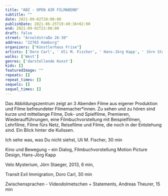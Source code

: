 ```yaml
---
title: "ABZ - OPEN AIR FILMABEND"
subtitle: ""
date: 2021-09-02T20:00:00
publishDate: 2021-06-25T19:40:36+02:00
end: 2021-09-02T23:00:00
draft: false
street: "Arnoldstraße 26-30"
address: "22765 Hamburg"
organizers: ["Künstlerhaus Frise"]
artists: ['Doro Carl', ' Uli M. Fischer', ' Hans-Jörg Kapp', ' Jörn Staeger', ' Andreas Theurer  ']
walks: ['West']
genres: ['darstellende Kunst']
kids: []
featuredImage: ""
repeats: []
repeat_times: []
sequels: []
sequel_times: []
---
```


Das Abbildungszentrum zeigt an 3 Abenden Filme aus eigener Produktion und Filme befreundeter Filmemacher\*innen. Zu sehen und zu hören sind kurze und mittellange Filme, Dok- und Spielfilme, Premieren, Wiederaufführungen, eine Filmbuchvorstellung mit Beispielfilmen, Lehrfilme, Filme fürs Netz, Reisefilme und Filme, die noch in der Entstehung sind. Ein Blick hinter die Kulissen.

Ich sehe was, was Du nicht siehst, Uli M. Fischer, 30 min 

Kino und Bewegung – ein Dialog, Filmbuchvorstellung Motion Picture Design, Hans-Jörg Kapp 

Velo Mysterium, Jörn Staeger, 2013, 6 min,

Transit Exil Immigration, Doro Carl, 30 min

Zwischensprachen - Videodolmetschen + Statements, Andreas Theurer, 15 min
